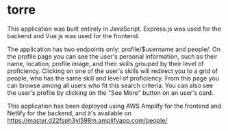 # torre
This application was built entirely in JavaScript. Express.js was used for the backend and Vue.js was used for the frontend. 

The application has two endpoints only: profile/$username and people/. On the profile page you can see the user's personal information, such as their name, location, profile image, and their skills grouped by their level of proficiency. 
Clicking on one of the user's skills will redirect you to a grid of people, who has the same skill and level of proficiency. From this page you can browse among all users who fit this search criteria. You can also see the user's profile by clicking on the "See More" button on an user's card.

This application has been deployed using AWS Amplify for the frontend and Netlify for the backend, and it's available on https://master.d22fsph3yl598m.amplifyapp.com/people/
